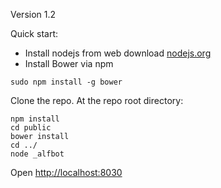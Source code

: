 Version 1.2

Quick start:
 - Install nodejs from web download [nodejs.org](nodejs.org)
 - Install Bower via npm
```
sudo npm install -g bower 
```

Clone the repo.  At the repo root directory:

```
npm install
cd public
bower install
cd ../
node _alfbot
```

Open [http://localhost:8030](http://localhost:8030)
